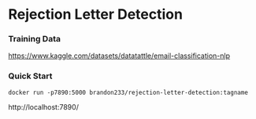 # Rejection Letter Detection



### Training Data

https://www.kaggle.com/datasets/datatattle/email-classification-nlp





### Quick Start

```
docker run -p7890:5000 brandon233/rejection-letter-detection:tagname
```

http://localhost:7890/

